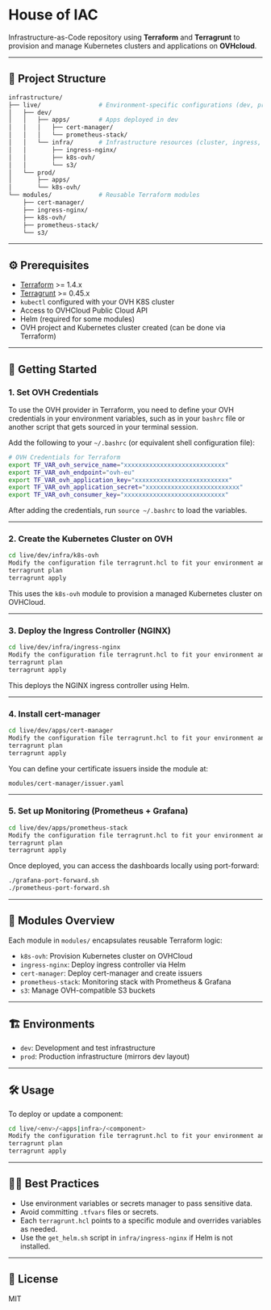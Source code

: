 
# House of IAC

Infrastructure-as-Code repository using **Terraform** and **Terragrunt** to provision and manage Kubernetes clusters and applications on **OVHcloud**.

---

## 📁 Project Structure

```bash
infrastructure/
├── live/                # Environment-specific configurations (dev, prod)
│   ├── dev/
│   │   ├── apps/        # Apps deployed in dev
│   │   │   ├── cert-manager/
│   │   │   └── prometheus-stack/
│   │   └── infra/       # Infrastructure resources (cluster, ingress, etc.)
│   │       ├── ingress-nginx/
│   │       ├── k8s-ovh/
│   │       └── s3/
│   └── prod/
│       ├── apps/
│       └── k8s-ovh/
└── modules/             # Reusable Terraform modules
    ├── cert-manager/
    ├── ingress-nginx/
    ├── k8s-ovh/
    ├── prometheus-stack/
    └── s3/
```

---

## ⚙️ Prerequisites

- [Terraform](https://www.terraform.io/) >= 1.4.x
- [Terragrunt](https://terragrunt.gruntwork.io/) >= 0.45.x
- `kubectl` configured with your OVH K8S cluster
- Access to OVHCloud Public Cloud API
- Helm (required for some modules)
- OVH project and Kubernetes cluster created (can be done via Terraform)

---

## 🚀 Getting Started

### 1. Set OVH Credentials

To use the OVH provider in Terraform, you need to define your OVH credentials in your environment variables, such as in your `bashrc` file or another script that gets sourced in your terminal session.

Add the following to your `~/.bashrc` (or equivalent shell configuration file):

```bash
# OVH Credentials for Terraform
export TF_VAR_ovh_service_name="xxxxxxxxxxxxxxxxxxxxxxxxxxxx"
export TF_VAR_ovh_endpoint="ovh-eu"
export TF_VAR_ovh_application_key="xxxxxxxxxxxxxxxxxxxxxxxxxx"
export TF_VAR_ovh_application_secret="xxxxxxxxxxxxxxxxxxxxxxxxxx"
export TF_VAR_ovh_consumer_key="xxxxxxxxxxxxxxxxxxxxxxxxxxxx"
```

After adding the credentials, run `source ~/.bashrc` to load the variables.

---

### 2. Create the Kubernetes Cluster on OVH

```bash
cd live/dev/infra/k8s-ovh
Modify the configuration file terragrunt.hcl to fit your environment and infrastructure requirements.
terragrunt plan
terragrunt apply
```

This uses the `k8s-ovh` module to provision a managed Kubernetes cluster on OVHCloud.

---

### 3. Deploy the Ingress Controller (NGINX)

```bash
cd live/dev/infra/ingress-nginx
Modify the configuration file terragrunt.hcl to fit your environment and infrastructure requirements.
terragrunt plan
terragrunt apply
```

This deploys the NGINX ingress controller using Helm.

---

### 4. Install cert-manager

```bash
cd live/dev/apps/cert-manager
Modify the configuration file terragrunt.hcl to fit your environment and infrastructure requirements.
terragrunt plan
terragrunt apply
```

You can define your certificate issuers inside the module at:

```
modules/cert-manager/issuer.yaml
```

---

### 5. Set up Monitoring (Prometheus + Grafana)

```bash
cd live/dev/apps/prometheus-stack
Modify the configuration file terragrunt.hcl to fit your environment and infrastructure requirements.
terragrunt plan
terragrunt apply
```

Once deployed, you can access the dashboards locally using port-forward:

```bash
./grafana-port-forward.sh
./prometheus-port-forward.sh
```

---

## 🧩 Modules Overview

Each module in `modules/` encapsulates reusable Terraform logic:

- `k8s-ovh`: Provision Kubernetes cluster on OVHCloud
- `ingress-nginx`: Deploy ingress controller via Helm
- `cert-manager`: Deploy cert-manager and create issuers
- `prometheus-stack`: Monitoring stack with Prometheus & Grafana
- `s3`: Manage OVH-compatible S3 buckets

---

## 🏗 Environments

- `dev`: Development and test infrastructure
- `prod`: Production infrastructure (mirrors dev layout)

---

## 🛠 Usage

To deploy or update a component:

```bash
cd live/<env>/<apps|infra>/<component>
Modify the configuration file terragrunt.hcl to fit your environment and infrastructure requirements.
terragrunt plan
terragrunt apply
```

---

## 🧑‍💼 Best Practices

- Use environment variables or secrets manager to pass sensitive data.
- Avoid committing `.tfvars` files or secrets.
- Each `terragrunt.hcl` points to a specific module and overrides variables as needed.
- Use the `get_helm.sh` script in `infra/ingress-nginx` if Helm is not installed.

---

## 📄 License

MIT

